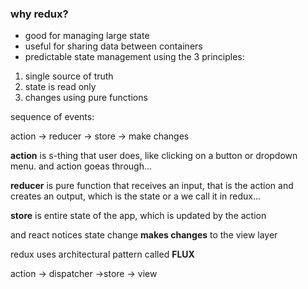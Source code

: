 ### why redux?

* good for managing large state
* useful for sharing data between containers
* predictable state management using the 3 principles:

1.  single source of truth
2. state is read only
3. changes using pure functions

sequence of events:

action -> reducer -> store -> make changes

**action** is s-thing that user does, like clicking on a button or dropdown menu. and action goeas through...

**reducer** is pure function that receives an input, that is the action and creates an output, which is the state or a we call it in redux...

**store** is entire state of the app, which is updated by the action

and react notices state change **makes changes** to the view layer


redux uses architectural pattern called **FLUX**

action -> dispatcher ->store -> view
